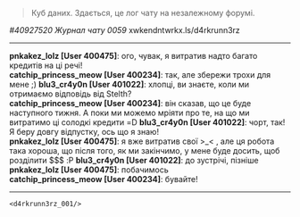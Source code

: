 > Куб даних. Здається, це лог чату на незалежному форумі.

 *#40927520 Журнал чату 0059* xwkendntwrkx.ls/d4rkrunn3rz
 ***

**pnkakez_lolz [User 400475]**: ого, чувак, я витратив надто багато кредитів на ці речі!  
**catchip_princess_meow [User 400234]**: так, але збережи трохи для мене ;)
**blu3_cr4y0n [User 401022]**: хлопці, ви знаєте, коли ми отримаємо відповідь від Stelth?  
**catchip_princess_meow [User 400234]**: він сказав, що це буде наступного тижня. А поки ми можемо мріяти про те, на що ми витратимо ці солодкі кредити =D
**blu3_cr4y0n [User 401022]**: чорт, так! Я беру довгу відпустку, ось що я знаю!  
**pnkakez_lolz [User 400475]**: я вже витратив свої >_< , але ця робота така хороша, що після того, як ми закінчимо, у мене буде досить, щоб розділити $$$ :P
**blu3_cr4y0n [User 401022]**: до зустрічі, пізніше 
**pnkakez_lolz [User 400475]**: побачимось  
**catchip_princess_meow [User 400234]**: бувайте!  
***
`<d4rkrunn3rz_001/>`